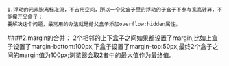 #### 	
	1.浮动的元素脱离标准流，不占用空间，所以一个父盒子里的浮动的子盒子不参与宽高计算，不能撑开父盒子； 
	要解决这个问题，最常用的办法就是给父盒子添加overflow:hidden属性。
####2.margin的合并： 
	2个相邻的上下盒子之间如果都设置了margin,比如上盒子设置了margin-bottom:100px,下盒子设置了margin-top:50px,最终2个盒子之间的margin值为100px;浏览器会取2者中的最大值作为最终值。